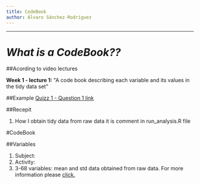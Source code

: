 ```yaml
---
title: CodeBook
author: Álvaro Sánchez-Rodríguez
---
```


---
# *What is a CodeBook??*

##Acording to video lectures

**Week 1 - lecture 1:** "A code book describing each variable and its values in the tidy data set"

##Example
[Quizz 1 - Question 1 link](https://d396qusza40orc.cloudfront.net/getdata%2Fdata%2FPUMSDataDict06.pdf)

##Recepit 
1. How I obtain tidy data from raw data it is comment in run_analysis.R file 


#CodeBook

##Variables 

1. Subject: 
2. Activity:
3. 3-68 variables: mean and std data obtained from raw data. For more information please [click.](https://github.com/AlvaroSR/Getting-and-Cleaning-Data-Project/tree/master/UCI%20HAR%20Dataset) 






